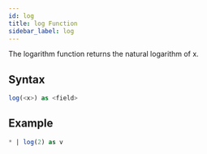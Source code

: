 ```yaml
---
id: log
title: log Function
sidebar_label: log
---
```


The logarithm function returns the natural logarithm of x.

## Syntax

```sql
log(<x>) as <field>
```

## Example

```sql
* | log(2) as v
```
